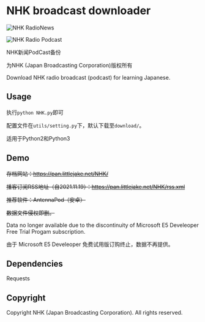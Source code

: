 # NHK broadcast downloader


![NHK RadioNews](https://www.nhk.or.jp/radionews/common/images/logo.png)



![NHK Radio Podcast](https://www.nhk.or.jp/radionews/common/images/ttl_podcast.png)



NHK新闻PodCast备份

为NHK (Japan Broadcasting Corporation)版权所有

Download NHK radio broadcast (podcast) for learning Japanese.


## Usage

执行`python NHK.py`即可

配置文件在`utils/setting.py`下，默认下载至`download/`。

适用于Python2和Python3


## Demo

<del>存档网站：https://pan.littlejake.net/NHK/</del>

<del>播客订阅RSS地址（自2021.11.19）：https://pan.littlejake.net/NHK/rss.xml</del>

<del>推荐软件：AntennaPod（安卓）</del>

<del>数据文件侵权即删。</del>

Data no longer available due to the discontinuity of Microsoft E5 Develeoper Free Trial Progam subscription.

由于 Microsoft E5 Develeoper 免费试用版订购终止，数据不再提供。

## Dependencies

Requests


## Copyright

Copyright NHK (Japan Broadcasting Corporation). All rights reserved.

